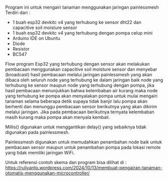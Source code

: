 Program ini untuk mengairi tanaman menggunakan jaringan painlessmesh
Terdiri dari :
- 1 buah esp32 devkitc v4 yang terhubung ke sensor dht22 dan capacitive soil moisture sensor
- 1 buah esp32 devkitc v4 yang terhubung dengan pompa celup mini
- Arduino IDE on Ubuntu
- Diode
- Resistor
- BC547

Flow program
Esp32 yang terhubung dengan sensor akan melakukan pembacaan menggunakan capacitive soil moisture sensor dan menyebar (broadcast) hasil pembacaan melalui jaringan painlessmesh yang akan dibaca oleh seluruh node yang terhubung ke dalam jaringan baik node yang terhubung ke sensor maupun node yang terhubung dengan pompa, jika hasil pembacaan menunjukkan bahwa kelembaban air kurang maka node yang terhubung ke pompa akan menyalakan pompa untuk mulai mengairi tanaman selama beberapa detik supaya tidak banjir lalu pompa akan berhenti dan menunggu pembacaan sensor berikutnya yang akan dikirim melalui jaringan. Jika pada pembacaan berikutnya ternyata kelembaban masih kurang maka pompa akan menyala kembali.

Millis() digunakan untuk menggantikan delay() yang sebaiknya tidak digunakan pada painlessmesh.

Painlessmesh digunakan untuk memudahkan penambahan node baik untuk pembacaan sensor maupun untuk penambahan pompa pada lokasi remote yang tidak memiliki jaringan WiFi.

Untuk referensi contoh skema dan program bisa dilihat di :
https://ruliyanto.wordpress.com/2024/10/13/membuat-pengairan-tanaman-otomatis-menggunakan-microcontroller/
